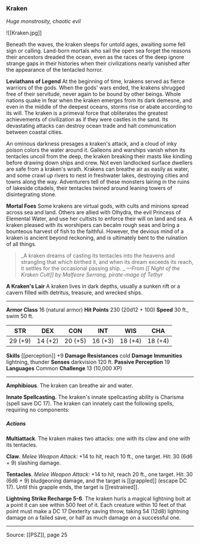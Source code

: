 ### Kraken
_Huge monstrosity, chaotic evil_

![[Kraken.jpg]]

Beneath the waves, the kraken sleeps for untold ages, awaiting some fell sign or calling. Land-born mortals who sail the open sea forget the reasons their ancestors dreaded the ocean, even as the races of the deep ignore strange gaps in their histories when their civilizations nearly vanished after the appearance of the tentacled horror.

**Leviathans of Legend** At the beginning of time, krakens served as fierce warriors of the gods. When the gods' wars ended, the krakens shrugged free of their servitude, never again to be bound by other beings. Whole nations quake in fear when the kraken emerges from its dark demesne, and even in the middle of the deepest oceans, storms rise or abate according to its will. The kraken is a primeval force that obliterates the greatest achievements of civilization as if they were castles in the sand. Its devastating attacks can destroy ocean trade and halt communication between coastal cities.

An ominous darkness presages a kraken's attack, and a cloud of inky poison colors the water around it. Galleons and warships vanish when its tentacles uncoil from the deep, the kraken breaking their masts like kindling before drawing down ships and crew. Not even landlocked surface dwellers are safe from a kraken's wrath. Krakens can breathe air as easily as water, and some crawl up rivers to nest in freshwater lakes, destroying cities and towns along the way. Adventurers tell of these monsters lairing in the ruins of lakeside citadels, their tentacles twined around leaning towers of disintegrating stone.


**Mortal Foes** Some krakens are virtual gods, with cults and minions spread across sea and land. Others are allied with Olhydra, the evil Princess of Elemental Water, and use her cultists to enforce their will on land and sea. A kraken pleased with its worshipers can becalm rough seas and bring a bounteous harvest of fish to the faithful. However, the devious mind of a kraken is ancient beyond reckoning, and is ultimately bent to the ruination of all things.




> _A kraken dreams of casting its tentacles into the heavens and strangling that which birthed it, and when its dream exceeds its reach, it settles for the occasional passing ship.
_
> _—From [[ Night of the Kraken Cult]] by Malfeore Serrang, pirate-mage of Tethyr_


**A Kraken's Lair** A kraken lives in dark depths, usually a sunken rift or a cavern filled with detritus, treasure, and wrecked ships.




---

**Armor Class** 16 (natural armor)
**Hit Points** 230 (20d12 + 100)
**Speed** 30 ft., swim 50 ft.

| STR     | DEX     | CON     | INT     | WIS     | CHA     |
|---------|---------|---------|---------|---------|---------|
| 29 (+9) | 14 (+2) | 20 (+5) | 16 (+3) | 18 (+4) | 18 (+4) |

**Skills** [[perception]] +9
**Damage Resistances** cold
**Damage Immunities** lightning, thunder
**Senses** darkvision 120 ft.
**Passive Perception** 19
**Languages** Common
**Challenge** 13 (10,000 XP)

---

**Amphibious**. The kraken can breathe air and water.

**Innate Spellcasting.** The kraken's innate spellcasting ability is Charisma (spell save DC 17). The kraken can innately cast the following spells, requiring no components:

##### Actions
**Multiattack**. The kraken makes two attacks: one with its claw and one with its tentacles.

**Claw**. _Melee Weapon Attack:_ +14 to hit, reach 10 ft., one target. Hit: 30 (6d6 + 9) slashing damage.

**Tentacles**. _Melee Weapon Attack:_ +14 to hit, reach 20 ft., one target. Hit: 30 (6d6 + 9) bludgeoning damage, and the target is [[grappled]] (escape DC 17). Until this grapple ends, the target is [[restrained]].

**Lightning Strike Recharge 5-6**. The kraken hurls a magical lightning bolt at a point it can see within 500 feet of it. Each creature within 10 feet of that point must make a DC 17 Dexterity saving throw, taking 54 (12d8) lightning damage on a failed save, or half as much damage on a successful one.


---

Source: [[PSZ]], page 25